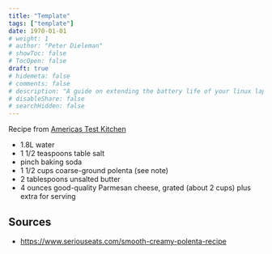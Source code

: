 ```yaml
---
title: "Template"
tags: ["template"]
date: 1970-01-01
# weight: 1
# author: "Peter Dieleman"
# showToc: false
# TocOpen: false
draft: true
# hidemeta: false
# comments: false
# description: "A guide on extending the battery life of your linux laptop"
# disableShare: false
# searchHidden: false
---
```


Recipe from [Americas Test Kitchen](https://www.epicurious.com/recipes/member/views/creamy-parmesan-polenta-americas-test-kitchen-50122785)

- 1.8L water
- 1 1/2 teaspoons table salt
- pinch baking soda
- 1 1/2 cups coarse-ground polenta (see note)
- 2 tablespoons unsalted butter 
- 4 ounces good-quality Parmesan cheese, grated (about 2 cups) plus extra for serving
  

## Sources

- <https://www.seriouseats.com/smooth-creamy-polenta-recipe>